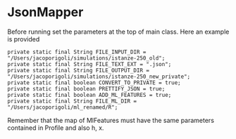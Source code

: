 # JsonMapper

Before running set the parameters at the top of main class.
Here an example is provided
	
	private static final String FILE_INPUT_DIR = "/Users/jacoporigoli/simulations/istanze-250_old";
	private static final String FILE_TEXT_EXT = ".json";
	private static final String FILE_OUTPUT_DIR = "/Users/jacoporigoli/simulations/istanze-250_new_private";
	private static final boolean CONVERT_TO_PRIVATE = true;
	private static final boolean PRETTIFY_JSON = true;
	private static final boolean ADD_ML_FEATURES = true;
	private static final String FILE_ML_DIR = "/Users/jacoporigoli/ml_renamed/R";
	
Remember that the map of MlFeatures must have the same parameters contained in Profile and also h, x.